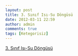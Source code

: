 ```yaml
---
layout: post
title: 3. Sınıf Isı-Su Döngüsü
date: 2012-03-11 22:59
author: admin
comments: true
tags: [Ketegorisiz]
---
```

<a href="http://3ucuncuisinif.googlecode.com/files/3.%20S%C4%B1n%C4%B1f%20Is%C4%B1-Su%20D%C3%B6ng%C3%BCs%C3%BC.rar" target="_blank">3. Sınıf Isı-Su Döngüsü</a>
